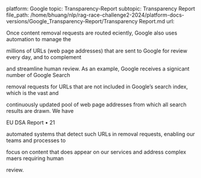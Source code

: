 platform: Google
topic: Transparency-Report
subtopic: Transparency Report
file_path: /home/bhuang/nlp/rag-race-challenge2-2024/platform-docs-versions/Google_Transparency-Report/Transparency Report.md
url: <EMPTY>

Once content removal requests are routed e ciently, Google also uses automation to manage the

millions of URLs (web page addresses) that are sent to Google for review every day, and to complement

and streamline human review. As an example, Google receives a signi cant number of Google Search

removal requests for URLs that are not included in Google’s search index, which is the vast and

continuously updated pool of web page addresses from which all search results are drawn. We have



EU DSA Report • 21

automated systems that detect such URLs in removal requests, enabling our teams and processes to

focus on content that does appear on our services and address complex ma ers requiring human

review.
